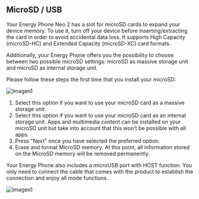 ## MicroSD / USB

Your Energy Phone Neo 2 has a slot for microSD cards to expand your device memory. To use it, turn off your device before inserting/extracting the card in order to avoid accidental data loss. It supports High Capacity (microSD-HC) and Extended Capacity (microSD-XC) card formats.

Additionally, your Energy Phone offers you the possibility to choose between two possible microSD settings: microSD as massive storage unit and microSD as internal storage unit.

Please follow these steps the first time that you install your microSD:

![Imagen1](http://static.energysistem.com/images/manuals/42762/57d6cd8fb4882.jpg)

1. Select this option if you want to use your microSD card as a massive storage unit.
2. Select this option if you want to use your microSD card as an internal storage unit. Apps and multimedia content can be installed on your microSD unit but take into account that this won't be possible with all apps.
3. Press "Next" once you have selected the preferred option.
4. Erase and format MicroSD memory. At this point, all information stored on the MicroSD memory will be removed permanently.


Your Energy Phone also includes a microUSB port with HOST function. You only need to connect the cable that comes with the product to establish the connection and enjoy all mode functions.

![Imagen1](http://static.energysistem.com/images/manuals/42762/57cd4c628e1e9.jpg)

